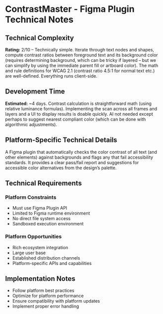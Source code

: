 # ContrastMaster - Figma Plugin Technical Notes

## Technical Complexity
**Rating:** 2/10 – Technically simple. Iterate through text nodes and shapes, compute contrast ratios between foreground text and its background color (requires determining background, which can be tricky if layered – but we can simplify by using the immediate parent fill or artboard color). The math and rule definitions for WCAG 2.1 (contrast ratio 4.5:1 for normal text etc.) are well-defined. Everything runs client-side.

## Development Time
**Estimated:** ~4 days. Contrast calculation is straightforward math (using relative luminance formulas). Implementing the scan across all frames and layers and a UI to display results is doable quickly. AI not needed except perhaps to suggest nearest compliant color (which can be done with algorithmic adjustments).

## Platform-Specific Technical Details
A Figma plugin that automatically checks the color contrast of all text (and other elements) against backgrounds and flags any that fail accessibility standards. It provides a clear pass/fail report and suggestions for accessible color alternatives from the design’s palette.

## Technical Requirements

### Platform Constraints
- Must use Figma Plugin API
- Limited to Figma runtime environment
- No direct file system access
- Sandboxed execution environment

### Platform Opportunities
- Rich ecosystem integration
- Large user base
- Established distribution channels
- Platform-specific APIs and capabilities

## Implementation Notes
- Follow platform best practices
- Optimize for platform performance
- Ensure compatibility with platform updates
- Implement proper error handling
